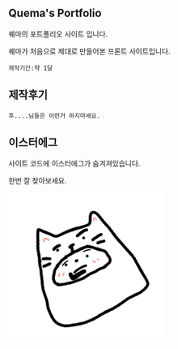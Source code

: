 ## Quema's Portfolio

퀘마의 포트폴리오 사이트 입니다.

퀘마가 처음으로 제대로 만들어본 프론트 사이트입니다.

```
제작기간:약 1달
```

## 제작후기
```
후....님들은 이런거 하지마세요.
```

## 이스터에그

사이트 코드에 이스터에그가 숨겨져있습니다.

한번 잘 찾아보세요.

<a href="https://www.youtube.com/watch?v=ENQHhoKz_7g"><img src="/img/무제120_20220727220621.png"></a>
